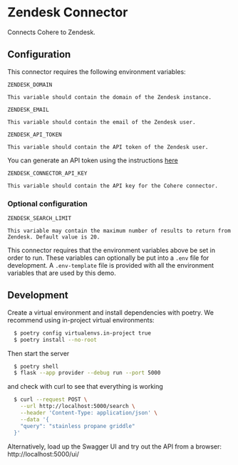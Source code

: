 # Zendesk Connector

Connects Cohere to Zendesk.

## Configuration

This connector requires the following environment variables:

```
ZENDESK_DOMAIN

This variable should contain the domain of the Zendesk instance.
```

```
ZENDESK_EMAIL

This variable should contain the email of the Zendesk user.
```

```
ZENDESK_API_TOKEN

This variable should contain the API token of the Zendesk user.
```

You can generate an API token using
the instructions [here](https://support.zendesk.com/hc/en-us/articles/226022787-Generating-a-new-API-token-)

```
ZENDESK_CONNECTOR_API_KEY

This variable should contain the API key for the Cohere connector.
```

### Optional configuration

```
ZENDESK_SEARCH_LIMIT

This variable may contain the maximum number of results to return from Zendesk. Default value is 20.
```

This connector requires that the environment variables above
be set in order to run. These variables can optionally be put into a `.env` file for development.
A `.env-template` file is provided with all the environment variables that are used by this demo.

## Development

Create a virtual environment and install dependencies with poetry. We recommend using in-project virtual environments:

```bash
  $ poetry config virtualenvs.in-project true
  $ poetry install --no-root
```

Then start the server

```bash
  $ poetry shell
  $ flask --app provider --debug run --port 5000
```

and check with curl to see that everything is working

```bash
  $ curl --request POST \
    --url http://localhost:5000/search \
    --header 'Content-Type: application/json' \
    --data '{
    "query": "stainless propane griddle"
  }'
```

Alternatively, load up the Swagger UI and try out the API from a browser: http://localhost:5000/ui/
